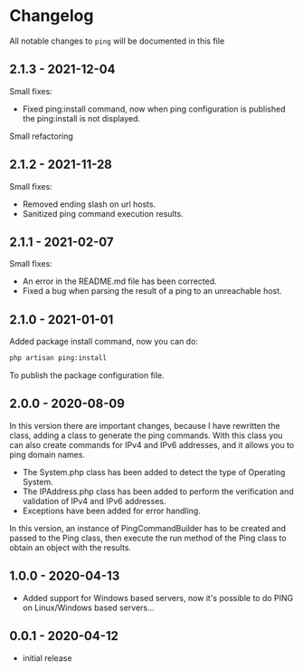 # Changelog

All notable changes to `ping` will be documented in this file

## 2.1.3 - 2021-12-04

Small fixes:

- Fixed ping:install command, now when ping configuration is published the ping:install is not displayed.

Small refactoring

## 2.1.2 - 2021-11-28

Small fixes:

- Removed ending slash on url hosts.
- Sanitized ping command execution results.

## 2.1.1 - 2021-02-07

Small fixes:

- An error in the README.md file has been corrected.
- Fixed a bug when parsing the result of a ping to an unreachable host.

## 2.1.0 - 2021-01-01

Added package install command, now you can do:

```bash
php artisan ping:install
```

To publish the package configuration file.

## 2.0.0 - 2020-08-09

In this version there are important changes, because I have rewritten the class, adding a class to generate the ping commands. With this class you can also create commands for IPv4 and IPv6 addresses, and it allows you to ping domain names.

- The System.php class has been added to detect the type of Operating System.
- The IPAddress.php class has been added to perform the verification and validation of IPv4 and IPv6 addresses.
- Exceptions have been added for error handling.

In this version, an instance of PingCommandBuilder has to be created and passed to the Ping class, then execute the run method of the Ping class to obtain an object with the results.

## 1.0.0 - 2020-04-13

- Added support for Windows based servers, now it's possible to do PING on Linux/Windows based servers...

## 0.0.1 - 2020-04-12

- initial release
